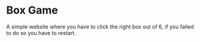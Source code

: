 # Box Game

A simple website where you have to click the right box out of 6, if you failed to do so you have to restart.
